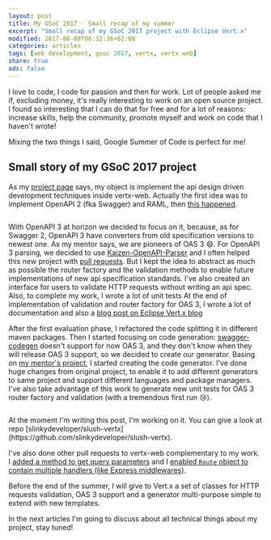 ```yaml
---
layout: post
title: My GSoC 2017 - Small recap of my summer
excerpt: "Small recap of my GSoC 2017 project with Eclipse Vert.x"
modified: 2017-08-08T08:32:36+02:00
categories: articles
tags: [web development, gsoc 2017, vertx, vertx web]
share: true
ads: false
---
```


I love to code, I code for passion and then for work.
Lot of people asked me if, excluding money, it's really interesting to work on an open source project. I found so interesting that I can do that for free and for a lot of reasons: increase skills, help the community, promote myself and work on code that I haven't wrote!

Mixing the two things I said, Google Summer of Code is perfect for me!

## Small story of my GSoC 2017 project

As my [project page](https://summerofcode.withgoogle.com/projects/#5472433315250176) says, my  object is implement the api design driven development techniques inside vertx-web. Actually the first idea was to implement OpenAPI 2 (fka Swagger) and RAML, then [this happened](https://swagger.io/mulesoft-joins-the-openapi-initiative/).
<p class="image-pull-right">
<img src="http://2434zd29misd3e4a4f1e73ki-wpengine.netdna-ssl.com/wp-content/uploads/2017/04/SwaggerOnlyBeOne.png" alt="">
</p>

With OpenAPI 3 at horizon we decided to focus on it, because, as for Swagger 2, OpenAPI 3 have converters from old specification versions to newest one. As my mentor says, we are pioneers of OAS 3 :smile:. For OpenAPI 3 parsing, we decided to use [Kaizen-OpenAPI-Parser](https://github.com/RepreZen/KaiZen-OpenApi-Parser) and I often helped this new project with [pull requests](https://github.com/RepreZen/KaiZen-OpenApi-Parser/pulls?utf8=%E2%9C%93&q=author%3Aslinkydeveloper%20).
But I kept the idea to abstract as much as possible the router factory and the validation methods to enable future implementations of new api specification standards. I've also created an interface for users to validate HTTP requests without writing an api spec. Also, to complete my work, I wrote a lot of unit tests
At the end of implementation of validation and router factory for OAS 3, I wrote a lot of documentation and also a [blog post on Eclipse Vert.x blog](http://vertx.io/blog/openapi-fka-swagger-3-support-in-eclipse-vert-x-now-in-test-stage/)

After the first evaluation phase, I refactored the code splitting it in different maven packages. Then I started focusing on code generation: [swagger-codegen](https://github.com/swagger-api/swagger-codegen/issues/4669#issuecomment-320597504) doesn't support for now OAS 3, and they don't know when they will release OAS 3 support, so we decided to create our generator. Basing on [my mentor's project](https://github.com/pmlopes/slush-vertx), I started creating the code generator. I've done huge changes from original project, to enable it to add different generators to same project and support different languages and package managers. I've also take advantage of this work to generate new unit tests for OAS 3 router factory and validation (with a tremendous first run :cry:).
<p class="image-pull-left">
<img src="{{ site.url }}/images/80124719.jpg" alt="">
</p>
At the moment I'm writing this post, I'm working on it. You can give a look at repo [slinkydeveloper/slush-vertx](https://github.com/slinkydeveloper/slush-vertx).

I've also done other pull requests to vertx-web complementary to my work. I [added a method to get query parameters](https://github.com/vert-x3/vertx-web/pull/581) and I [enabled `Route` object to contain multiple handlers (like Express middlewares)](https://github.com/vert-x3/vertx-web/pull/652).

Before the end of the summer, I will give to Vert.x a set of classes for HTTP requests validation, OAS 3 support and a generator multi-purpose simple to extend with new templates.

In the next articles I'm going to discuss about all technical things about my project, stay tuned!
